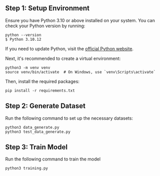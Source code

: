 ## Step 1: Setup Environment

Ensure you have Python 3.10 or above installed on your system. You can check your Python version by running:

```
python --version
$ Python 3.10.12
```

If you need to update Python, visit the [official Python website](https://www.python.org/downloads/).

Next, it's recommended to create a virtual environment:

```
python3 -m venv venv
source venv/bin/activate  # On Windows, use `venv\Scripts\activate`
```

Then, install the required packages:

```
pip install -r requirements.txt
```

## Step 2: Generate Dataset

Run the following command to set up the necessary datasets:

```
python3 data_generate.py
python3 test_data_generate.py
```

## Step 3: Train Model

Run the following command to train the model
```
python3 training.py
```
